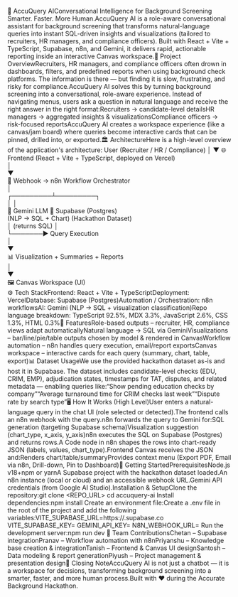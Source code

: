🚀 AccuQuery AIConversational Intelligence for Background Screening Smarter. Faster. More Human.AccuQuery AI is a role-aware conversational assistant for background screening that transforms natural-language queries into instant SQL-driven insights and visualizations (tailored to recruiters, HR managers, and compliance officers). Built with React + Vite + TypeScript, Supabase, n8n, and Gemini, it delivers rapid, actionable reporting inside an interactive Canvas workspace.📖 Project OverviewRecruiters, HR managers, and compliance officers often drown in dashboards, filters, and predefined reports when using background check platforms. The information is there — but finding it is slow, frustrating, and risky for compliance.AccuQuery AI solves this by turning background screening into a conversational, role-aware experience. Instead of navigating menus, users ask a question in natural language and receive the right answer in the right format:Recruiters → candidate-level detailsHR managers → aggregated insights & visualizationsCompliance officers → risk-focused reportsAccuQuery AI creates a workspace experience (like a canvas/jam board) where queries become interactive cards that can be pinned, drilled into, or exported.🏛️ ArchitectureHere is a high-level overview of the application's architecture:    User (Recruiter / HR / Compliance)
                   │
                   ▼
       🌐 Frontend (React + Vite + TypeScript, deployed on Vercel)  
                   │  
                   ▼  
       🔗 Webhook → n8n Workflow Orchestrator  
                   │  
         ┌─────────┴─────────┐  
         │                   │  
    🤖 Gemini LLM        📂 Supabase (Postgres)  
(NLP → SQL + Chart)     (Hackathon Dataset)  
         │   (returns SQL)   │  
         └───────▶ Query Execution  
                         │   
                         ▼  
       📊 Visualization + Summaries + Reports  
                         │  
                         ▼  
            🖼️ Canvas Workspace (UI)  
⚙️ Tech StackFrontend: React + Vite + TypeScriptDeployment: VercelDatabase: Supabase (Postgres)Automation / Orchestration: n8n workflowsAI: Gemini (NLP → SQL + visualization classification)Repo language breakdown: TypeScript 92.5%, MDX 3.3%, JavaScript 2.6%, CSS 1.3%, HTML 0.3%🔑 FeaturesRole-based outputs – recruiter, HR, compliance views adapt automaticallyNatural language → SQL via GeminiVisualizations – bar/line/pie/table outputs chosen by model & rendered in CanvasWorkflow automation – n8n handles query execution, email/report exportsCanvas workspace – interactive cards for each query (summary, chart, table, export)📊 Dataset UsageWe use the provided hackathon dataset as-is and host it in Supabase. The dataset includes candidate-level checks (EDU, CRIM, EMP), adjudication states, timestamps for TAT, disputes, and related metadata — enabling queries like:“Show pending education checks by company”“Average turnaround time for CRIM checks last week”“Dispute rate by search type”🖥️ How It Works (High Level)User enters a natural-language query in the chat UI (role selected or detected).The frontend calls an n8n webhook with the query.n8n forwards the query to Gemini for:SQL generation (targeting Supabase schema)Visualization suggestion (chart_type, x_axis, y_axis)n8n executes the SQL on Supabase (Postgres) and returns rows.A Code node in n8n shapes the rows into chart-ready JSON (labels, values, chart_type).Frontend Canvas receives the JSON and:Renders chart/table/summaryProvides context menu (Export PDF, Email via n8n, Drill-down, Pin to Dashboard)🚀 Getting StartedPrerequisitesNode.js v18+npm or yarnA Supabase project with the hackathon dataset loaded.An n8n instance (local or cloud) and an accessible webhook URL.Gemini API credentials (from Google AI Studio).Installation & SetupClone the repository:git clone <REPO_URL>
cd accuquery-ai
Install dependencies:npm install
Create an environment file:Create a .env file in the root of the project and add the following variables:VITE_SUPABASE_URL=https://<your-supabase-project>.supabase.co
VITE_SUPABASE_KEY=<your-supabase-key>
GEMINI_API_KEY=<your-gemini-api-key>
N8N_WEBHOOK_URL=<your-n8n-webhook-url>
Run the development server:npm run dev
👥 Team ContributionsChetan – Supabase integrationPranav – Workflow automation with n8nPriyanshu – Knowledge base creation & integrationTanish – Frontend & Canvas UI designSantosh – Data modeling & report generationPiyush – Project management & presentation design🙌 Closing NoteAccuQuery AI is not just a chatbot — it is a workspace for decisions, transforming background screening into a smarter, faster, and more human process.Built with ❤️ during the Accurate Background Hackathon.
